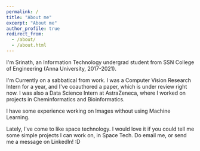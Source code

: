 ```yaml
---
permalink: /
title: "About me"
excerpt: "About me"
author_profile: true
redirect_from: 
  - /about/
  - /about.html
---
```


I'm Srinath, an Information Technology undergrad student from SSN College of Engineering (Anna University, 2017-2021).

I'm Currently on a sabbatical from work. I was a Computer Vision Research Intern for a year, and I've coauthored a paper, which is under review right now. I was also a Data Science Intern at AstraZeneca, where I worked on projects in Cheminformatics and Bioinformatics.

I have some experience working on Images without using Machine Learning.

Lately, I've come to like space technology. I would love it if you could tell me some simple projects I can work on, in Space Tech. Do email me, or send me a message on LinkedIn! :D
